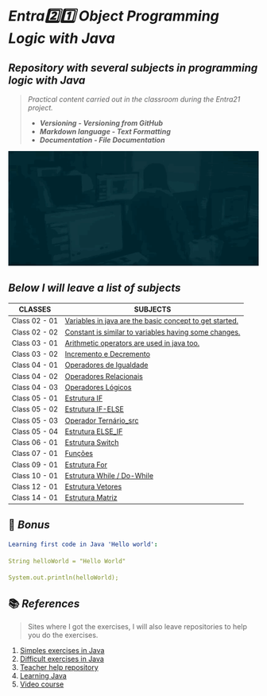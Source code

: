 # _Entra2️⃣1️⃣ Object Programming Logic with Java_

## _Repository with several subjects in programming logic with Java_

> _Practical content carried out in the classroom during the Entra21 project._
>
> - **_Versioning - Versioning from GitHub_**
> - **_Markdown language - Text Formatting_**
> - **_Documentation - File Documentation_**

![Gif Entra21](https://raw.githubusercontent.com/seiler-emerson/Entra21_Logica_Java_2022/main/gif/entra21.gif)

## _Below I will leave a list of subjects_

| CLASSES | SUBJECTS |
|------|---------|
|Class 02 - 01|[Variables in java are the basic concept to get started.](./Aula%2002%20-%2001%20-%20Variaveis/)                                    
|Class 02 - 02|[Constant is similar to variables having some changes.](./Aula%2002%20-%2002%20-%20Constantes/)
|Class 03 - 01|[Arithmetic operators are used in java too.](./Aula%2003%20-%2001%20-%20Operadores%20Aritméticos/)
|Class 03 - 02|[Incremento e Decremento](./Aula%2003%20-%2002%20-%20Incremente%20e%20Decremento/)
|Class 04 - 01|[Operadores de Igualdade](./Aula%2004%20-%2001%20-%20Operadores%20de%20Igualdade/)
|Class 04 - 02|[Operadores Relacionais](./Aula%2004%20-%2002%20-%20Operadores%20Relacionais/)
|Class 04 - 03|[Operadores Lógicos](./Aula%2004%20-%2003%20-%20Operadores%20Lógicos/)
|Class 05 - 01|[Estrutura IF](./Aula%2005%20-%2001%20-%20IF/)
|Class 05 - 02|[Estrutura IF-ELSE](./Aula%2005%20-%2002%20-%20IF_ELSE/)
|Class 05 - 03|[Operador Ternário_src](./Aula%2005%20-%2003%20-%20Operador%20Ternário_src/)
|Class 05 - 04|[Estrutura ELSE_IF](./Aula%2005%20-%2004%20-%20ELSE_IF/)
|Class 06 - 01|[Estrutura Switch](./Aula%2006%20-%2001%20-%20Switch/)
|Class 07 - 01|[Funções](./Aula%2007%20-%2001%20-%20Funções/)
|Class 09 - 01|[Estrutura For](./Aula%2009%20-%2001%20-%20FOR/)
|Class 10 - 01|[Estrutura While / Do-While](./Aula%2010%20-%2001%20-%20Estrutura%20While/)
|Class 12 - 01|[Estrutura Vetores](./Aula%2012%20-%2001%20-%20Estrutura%20Vetores/)
|Class 14 - 01|[Estrutura Matriz](./Aula%2014%20-%2001%20-%20%20Matriz/)

## 🎫 _Bonus_

```yaml
Learning first code in Java 'Hello world':

String helloWorld = "Hello World"

System.out.println(helloWorld);
```

## 📚 _References_ 

> Sites where I got the exercises, I will also leave repositories to help you do the exercises.

1. [Simples exercises in Java](https://github.com/ArthurEstevan/Exercise_in_Java)
2. [Difficult exercises in Java](http://algoritmo.wikidot.com/exercicios1)
3. [Teacher help repository](https://github.com/oliota/entra21-aulas-logica-java)
4. [Learning Java](https://www.w3schools.com/java/default.asp)
5. [Video course](https://www.youtube.com/watch?v=nIHq1MtJaKs&list=PLHz_AreHm4dm6wYOIW20Nyg12TAjmMGT-)
